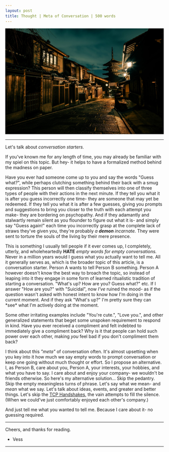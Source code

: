 ```yaml
---
layout: post
title: Thought | Meta of Conversation | 500 words
---
```


![Street](/assets/empty.jpg "A picture of an empty street.")

<hr>

Let's talk about <em>conversation starters.</em>

If you've known me for any length of time, you may already be familiar with my spiel on this topic. But hey- it helps to have a formalized method behind the madness on paper.

Have you ever had someone come up to you and say the words "Guess what?", while perhaps clutching something behind their back with a smug expression? This person will then classify themselves into one of three types of people with their actions in the next minute. If they tell you what it is after you guess incorrectly one time- they are someone that may yet be redeemed. If they tell you what it is after a few guesses, giving you prompts and suggestions to bring you closer to the truth with each attempt you make- they are bordering on psychopathy. And if they adamantly and stalwartly remain silent as you flounder to figure out what it is- and simply say "Guess again!" each time you incorrectly grasp at the complete lack of straws they've given you, they're probably <em>a <strong>demon</strong> incarnate.</em> They were sent to torture the souls of the living by their mere presence.

This is something I usually tell people if it ever comes up, I completely, utterly, and wholeheartedly <strong>HATE</strong> <em>empty words for empty conversations.</em> Never in a million years would I guess what you actually want to tell me. All it generally serves as, which is the broader topic of this article, is a conversation starter. Person A wants to tell Person B something. Person A however doesn't know the best way to broach the topic, so instead of leaping into it they engage in some form of learned ritualistic tradition of starting a conversation. "What's up? How are you? Guess what?" etc. If I answer "How are you?" with "Suicidal", now <em>I've</em> ruined the mood- as if the question wasn't asked with honest intent to know how I'm doing in the current moment. And if they ask "What's up?" I'm pretty sure they can \*see\* what I'm actively doing at the moment.

Some other irritating examples include "You're cute.", "Love you.", and other generalized statements that beget some unspoken requirement to respond in kind. Have you ever received a compliment and felt indebted to immediately give a compliment back? Why is it that people can hold such power over each other, making <em>you</em> feel bad if you don't compliment them back?

I think about this <em>"meta"</em> of conversation often. It's almost upsetting when you key into it how much we say empty words to prompt conversation or keep one going without much thought or effort. So I propose an alternative. I, as Person B, care about you, Person A, your interests, your hobbies, and what you have to say. I care about and enjoy your company- we wouldn't be friends otherwise. So here's my alternative solution... Skip the pedantry. Skip the empty meaningless turns of phrase. Let's say what we mean- and <em>mean</em> what we say. Let's talk about ideas, events, and greater and better things. Let's skip the <a href="https://www.geeksforgeeks.org/tcp-3-way-handshake-process/">TCP Handshakes</a>, the vain attempts to fill the silence. (When we could've just comfortably enjoyed each other's company.)

And just tell me what you wanted to tell me. Because I care about it- no guessing required. 

<hr>

Cheers, and thanks for reading.

- Vess

<hr>